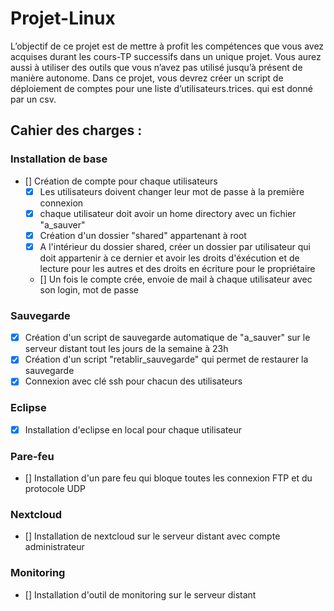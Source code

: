 # Projet-Linux

L’objectif de ce projet est de mettre à profit les compétences que vous avez acquises durant
les cours-TP successifs dans un unique projet. Vous aurez aussi à utiliser des outils que vous
n’avez pas utilisé jusqu’à présent de manière autonome. Dans ce projet, vous devrez créer un
script de déploiement de comptes pour une liste d’utilisateurs.trices. qui est donné par un csv.

## Cahier des charges : 
### Installation de base 
- [] Création de compte pour chaque utilisateurs
    - [x] Les utilisateurs doivent changer leur mot de passe à la première connexion 
    - [x] chaque utilisateur doit avoir un home directory avec un fichier "a_sauver"
    - [x] Création d'un dossier "shared" appartenant à root 
    - [x] A l'intérieur du dossier shared, créer un dossier par utilisateur qui doit appartenir à ce dernier et avoir les droits d'éxécution et de lecture pour les autres et des droits en écriture pour le propriétaire
    - [] Un fois le compte crée, envoie de mail à chaque utilisateur avec son login, mot de passe

### Sauvegarde
- [x] Création d'un script de sauvegarde automatique de "a_sauver" sur le serveur distant tout les jours de la semaine à 23h
- [x] Création d'un script "retablir_sauvegarde" qui permet de restaurer la sauvegarde
- [x] Connexion avec clé ssh pour chacun des utilisateurs

### Eclipse
- [x] Installation d'eclipse en local pour chaque utilisateur

### Pare-feu
- [] Installation d'un pare feu qui bloque toutes les connexion FTP et du protocole UDP

### Nextcloud
- [] Installation de nextcloud sur le serveur distant avec compte administrateur

### Monitoring
- [] Installation d'outil de monitoring sur le serveur distant


